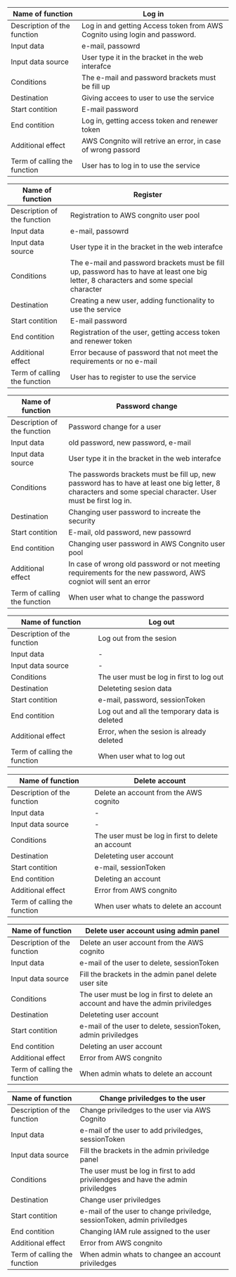 | Name of function   | Log in    |
| ------- | ------------ |
| Description of the function | Log in and getting Access token from AWS Cognito using login and password.  |
| Input data | e-mail, passowrd |
| Input data source | User type it in the bracket in the web interafce |
| Conditions | The e-mail and password brackets must be fill up |
| Destination | Giving accees to user to use the service |
| Start contition | E-mail password |
| End contition | Log in, getting access token and renewer token |
| Additional effect | AWS Congnito will retrive an error, in case of wrong passord |
| Term of calling the function | User has to log in to use the service|


| Name of function   | Register    |
| ------- | ------------ |
| Description of the function | Registration to AWS congnito user pool  |
| Input data | e-mail, passowrd |
| Input data source | User type it in the bracket in the web interafce |
| Conditions | The e-mail and password brackets must be fill up, password has to have at least one big letter, 8 characters and some special character |
| Destination | Creating a new user, adding functionality to use the service |
| Start contition | E-mail password |
| End contition | Registration of the user, getting access token and renewer token |
| Additional effect | Error because of password that not meet the requirements or no e-mail |
| Term of calling the function | User has to register to use the service |

| Name of function   | Password change    |
| ------- | ------------ |
| Description of the function | Password change for a user  |
| Input data | old password, new password, e-mail |
| Input data source | User type it in the bracket in the web interafce |
| Conditions | The passwords brackets must be fill up, new password has to have at least one big letter, 8 characters and some special character. User must be first log in. |
| Destination | Changing user password to increate the security |
| Start contition | E-mail, old password, new passowrd |
| End contition | Changing user password in AWS Congnito user pool |
| Additional effect | In case of wrong old password or not meeting requirements for the new password, AWS cogniot will sent an error |
| Term of calling the function | When user what to change the password |

| Name of function   | Log out    |
| ------- | ------------ |
| Description of the function | Log out from the sesion  |
| Input data | - |
| Input data source | - |
| Conditions | The user must be log in first to log out |
| Destination | Deleteting sesion data |
| Start contition | e-mail, password, sessionToken |
| End contition | Log out and all the temporary data is deleted |
| Additional effect | Error, when the sesion is already deleted |
| Term of calling the function | When user what to log out |

| Name of function   | Delete account    |
| ------- | ------------ |
| Description of the function | Delete an account from the AWS cognito  |
| Input data | - |
| Input data source | - |
| Conditions | The user must be log in first to delete an account|
| Destination | Deleteting user account |
| Start contition | e-mail, sessionToken |
| End contition | Deleting an account |
| Additional effect | Error from AWS congnito |
| Term of calling the function | When user whats to delete an account |

| Name of function   | Delete user account using admin panel    |
| ------- | ------------ |
| Description of the function | Delete an user account from the AWS cognito  |
| Input data | e-mail of the user to delete, sessionToken |
| Input data source | Fill the brackets in the admin panel delete user site |
| Conditions | The user must be log in first to delete an account and have the admin priviledges|
| Destination | Deleteting user account |
| Start contition | e-mail of the user to delete, sessionToken, admin priviledges |
| End contition | Deleting an user account |
| Additional effect | Error from AWS congnito |
| Term of calling the function | When admin whats to delete an account |

| Name of function   | Change priviledges to the user    |
| ------- | ------------ |
| Description of the function | Change priviledges to the user via AWS Cognito  |
| Input data | e-mail of the user to add priviledges, sessionToken |
| Input data source | Fill the brackets in the admin priviledge panel |
| Conditions | The user must be log in first to add privilendges and have the admin priviledges|
| Destination | Change user priviledges |
| Start contition | e-mail of the user to change priviledge, sessionToken, admin priviledges |
| End contition | Changing IAM rule assigned to the user |
| Additional effect | Error from AWS congnito |
| Term of calling the function | When admin whats to changee an account priviledges |